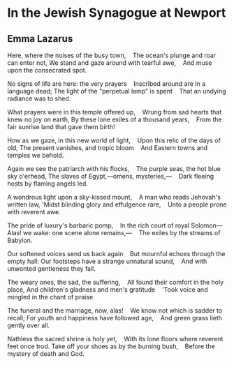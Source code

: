 # In the Jewish Synagogue at Newport
## Emma Lazarus
Here, where the noises of the busy town,
   The ocean's plunge and roar can enter not,
We stand and gaze around with tearful awe,
   And muse upon the consecrated spot.

No signs of life are here: the very prayers
   Inscribed around are in a language dead;
The light of the "perpetual lamp" is spent
   That an undying radiance was to shed.

What prayers were in this temple offered up,
   Wrung from sad hearts that knew no joy on earth,
By these lone exiles of a thousand years,
   From the fair sunrise land that gave them birth!

How as we gaze, in this new world of light,
   Upon this relic of the days of old,
The present vanishes, and tropic bloom
   And Eastern towns and temples we behold.

Again we see the patriarch with his flocks,
   The purple seas, the hot blue sky o'erhead,
The slaves of Egypt,—omens, mysteries,—
   Dark fleeing hosts by flaming angels led.

A wondrous light upon a sky-kissed mount,
   A man who reads Jehovah's written law,
'Midst blinding glory and effulgence rare,
   Unto a people prone with reverent awe.

The pride of luxury's barbaric pomp,
   In the rich court of royal Solomon—
Alas! we wake: one scene alone remains,—
   The exiles by the streams of Babylon.

Our softened voices send us back again
   But mournful echoes through the empty hall:
Our footsteps have a strange unnatural sound,
   And with unwonted gentleness they fall.

The weary ones, the sad, the suffering,
   All found their comfort in the holy place,
And children's gladness and men's gratitude
   'Took voice and mingled in the chant of praise.

The funeral and the marriage, now, alas!
   We know not which is sadder to recall;
For youth and happiness have followed age,
   And green grass lieth gently over all.

Nathless the sacred shrine is holy yet,
   With its lone floors where reverent feet once trod.
Take off your shoes as by the burning bush,
   Before the mystery of death and God.